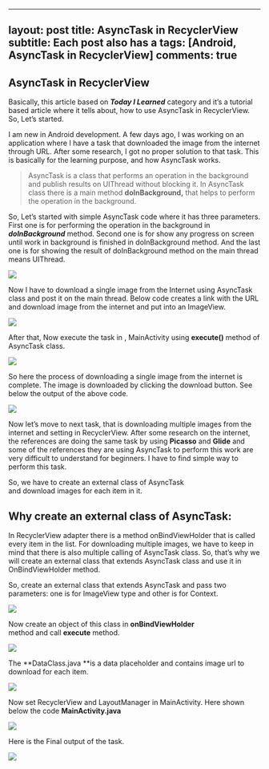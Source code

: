 ---
layout: post
title: AsyncTask in RecyclerView
subtitle: Each post also has a 
tags: [Android, AsyncTask in RecyclerView]
comments: true
----

## AsyncTask in RecyclerView

Basically, this article based on ***Today I Learned*** category and it’s a tutorial based article where it tells about, how to use AsyncTask in RecyclerView. So, Let’s started.

I am new in Android development. A few days ago, I was working on an application where I have a task that downloaded the image from the internet through URL. After some research, I got no proper solution to that task. This is basically for the learning purpose, and how AsyncTask works.
>  AsyncTask is a class that performs an operation in the background and publish results on UIThread without blocking it. In AsyncTask class there is a main method **doInBackground,** that helps to perform the operation in the background.

So, Let’s started with simple AsyncTask code where it has three parameters. First one is for performing the operation in the background in ***doInBackground*** method. Second one is for show any progress on screen until work in background is finished in doInBackground method. And the last one is for showing the result of doInBackground method on the main thread means UIThread.

![](https://cdn-images-1.medium.com/max/2000/1*YZ9EXpaphAcRawrvUoWMiQ.png)

Now I have to download a single image from the Internet using AsyncTask class and post it on the main thread. Below code creates a link with the URL and download image from the internet and put into an ImageView.

![](https://cdn-images-1.medium.com/max/2000/1*rJNiLQZOTcw8AAhS_7gXxg.png)

After that, Now execute the task in , MainActivity using **execute()** method of AsyncTask class.

![](https://cdn-images-1.medium.com/max/2000/1*OnAm30Bk4zlc89f399b0gg.png)

So here the process of downloading a single image from the internet is complete. The image is downloaded by clicking the download button. See below the output of the above code.

![](https://cdn-images-1.medium.com/max/2000/1*j9jAuh7WKn_ESo24W6osCQ.gif)

Now let’s move to next task, that is downloading multiple images from the internet and setting in RecyclerView. After some research on the internet, the references are doing the same task by using **Picasso** and **Glide** and some of the references they are using AsyncTask to perform this work are very difficult to understand for beginners. I have to find simple way to perform this task.

So, we have to create an external class of AsyncTask and download images for each item in it.

## **Why create an external class of AsyncTask:**

In RecyclerView adapter there is a method onBindViewHolder that is called every item in the list. For downloading multiple images, we have to keep in mind that there is also multiple calling of AsyncTask class. So, that’s why we will create an external class that extends AsyncTask class and use it in OnBindViewHolder method.

So, create an external class that extends AsyncTask and pass two parameters: one is for ImageView type and other is for Context.

![](https://cdn-images-1.medium.com/max/2000/1*8SusOJYf4EJXw-2UF-fihw.png)

Now create an object of this class in **onBindViewHolder** method and call **execute** method.

![](https://cdn-images-1.medium.com/max/2000/1*YnaRZTS_3iPHe1h-0_KgrA.png)

The **DataClass.java **is a data placeholder and contains image url to download for each item.

![](https://cdn-images-1.medium.com/max/2000/1*isD5a8OnGnyyU23LpcuWTA.png)

Now set RecyclerView and LayoutManager in MainActivity. Here shown below the code **MainActivity.java**

![](https://cdn-images-1.medium.com/max/2000/1*c8yRQKFol_rHI7pv89ppgA.png)

Here is the Final output of the task.

![](https://cdn-images-1.medium.com/max/2000/1*_KHx41OYpmHjkRFmfZ6FMg.gif)

